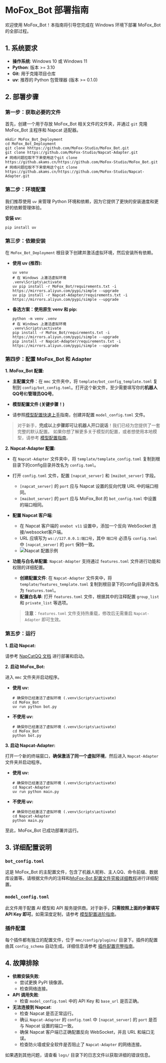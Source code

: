 # MoFox_Bot 部署指南

欢迎使用 MoFox_Bot！本指南将引导您完成在 Windows 环境下部署 MoFox_Bot 的全部过程。

## 1. 系统要求

- **操作系统**: Windows 10 或 Windows 11
- **Python**: 版本 >= 3.10
- **Git**: 用于克隆项目仓库
- **uv**: 推荐的 Python 包管理器 (版本 >= 0.1.0)

## 2. 部署步骤

### 第一步：获取必要的文件

首先，创建一个用于存放 MoFox_Bot 相关文件的文件夹，并通过 `git` 克隆 MoFox_Bot 主程序和 Napcat 适配器。

```shell
mkdir MoFox_Bot_Deployment
cd MoFox_Bot_Deployment
git clone hhttps://github.com/MoFox-Studio/MoFox_Bot.git
git clone https://github.com/MoFox-Studio/Napcat-Adapter.git
# 网络问题拉取不下来使用这个git clone https://github.akams.cn/https://github.com/MoFox-Studio/MoFox_Bot.git
# 网络问题拉取不下来使用这个git clone https://github.akams.cn/https://github.com/MoFox-Studio/Napcat-Adapter.git
```

### 第二步：环境配置

我们推荐使用 `uv` 来管理 Python 环境和依赖，因为它提供了更快的安装速度和更好的依赖管理体验。

**安装 uv:**

```shell
pip install uv
```

### 第三步：依赖安装

在 `MoFox_Bot_Deployment` 根目录下创建并激活虚拟环境，然后安装所有依赖。

- **使用 uv (推荐):**

  ```shell
  uv venv
  # 在 Windows 上激活虚拟环境
  .venv\Scripts\activate
  uv pip install -r MoFox_Bot/requirements.txt -i https://mirrors.aliyun.com/pypi/simple --upgrade
  uv pip install -r Napcat-Adapter/requirements.txt -i https://mirrors.aliyun.com/pypi/simple --upgrade
  ```

- **备选方案：使用原生 venv 和 pip:**

  ```shell
  python -m venv .venv
  # 在 Windows 上激活虚拟环境
  .venv\Scripts\activate
  pip install -r MoFox_Bot/requirements.txt -i https://mirrors.aliyun.com/pypi/simple --upgrade
  pip install -r Napcat-Adapter/requirements.txt -i https://mirrors.aliyun.com/pypi/simple --upgrade
  ```
 
### 第四步：配置 MoFox_Bot 和 Adapter

**1. MoFox_Bot 配置:**
 
 - **主配置文件**：在 `mmc` 文件夹中，将 `template/bot_config_template.toml` 复制到 `config/bot_config.toml`。打开这个新文件，至少需要填写你的**机器人QQ号**和**管理员QQ号**。
 
 - **模型配置文件 (关键步骤！)**
  - 请参照[模型配置快速上手](guides/quick_start_model_config.md)指南，创建并配置 `model_config.toml` 文件。
 
 > 对于新手，**完成以上步骤即可让机器人开口说话**！我们已经为您提供了一套完整的默认配置。
 > 如果你想了解更多关于模型的配置，或者想使用本地模型，请参考 [模型配置指南](model_configuration_guide.md)。

**2. Napcat-Adapter 配置:**

- 在 `Napcat-Adapter` 文件夹中，将 `template/template_config.toml` 复制到根目录下的config目录并改名为 `config.toml`。
- 打开 `config.toml` 文件，配置 `[napcat_server]` 和 `[maibot_server]` 字段。
  - `[napcat_server]` 的 `port` 应与 Napcat 设置的反向代理 URL 中的端口相同。
  - `[maibot_server]` 的 `port` 应与 MoFox_Bot 的 `bot_config.toml` 中设置的端口相同。

- **配置 Napcat 客户端**:
  - 在 Napcat 客户端的 `onebot v11` 设置中，添加一个反向 WebSocket 连接/websocket客户端。
  - URL 应填写为 `ws://127.0.0.1:端口号`，其中 `端口号` 必须与 `config.toml` 中 `[napcat_server]` 的 `port` 保持一致。
  - ![Napcat 配置示例](../assets/napcat_websockets_client.png)

- **功能与白名单配置**:
  `Napcat-Adapter` 支持通过 `features.toml` 文件进行功能和权限的详细配置。
  - **创建配置文件**: 在 `Napcat-Adapter` 文件夹中，将 `template/features_template.toml` 复制到根目录下的config目录并改名为 `features.toml`。
  - **配置白名单**: 打开 `features.toml` 文件，根据其中的注释配置 `group_list` 和 `private_list` 等选项。
  > **注意**：`features.toml` 文件支持热重载，修改后无需重启 `Napcat-Adapter` 即可生效。

### 第五步：运行

**1. 启动 Napcat:**

请参考 [NapCatQQ 文档](https://napcat-qq.github.io/) 进行部署和启动。

**2. 启动 MoFox_Bot:**
 
进入 `mmc` 文件夹并启动程序。
 
- **使用 uv:**

  ```shell
  # 确保你已经激活了虚拟环境 (.venv\Scripts\activate)
  cd MoFox_Bot
  uv run python bot.py
  ```

- **不使用 uv:**

  ```shell
  # 确保你已经激活了虚拟环境 (.venv\Scripts\activate)
  cd MoFox_Bot
  python bot.py
  ```

**3. 启动 Napcat-Adapter:**

打开一个新的终端窗口，**确保激活了同一个虚拟环境**，然后进入 `Napcat-Adapter` 文件夹并启动程序。

- **使用 uv:**

  ```shell
  # 确保你已经激活了虚拟环境 (.venv\Scripts\activate)
  cd Napcat-Adapter
  uv run python main.py
  ```

- **不使用 uv:**

  ```shell
  # 确保你已经激活了虚拟环境 (.venv\Scripts\activate)
  cd Napcat-Adapter
  python main.py
  ```

至此，MoFox_Bot 已成功部署并运行。

## 3. 详细配置说明

### `bot_config.toml`

这是 MoFox_Bot 的主配置文件，包含了机器人昵称、主人QQ、命令前缀、数据库设置等。请根据文件内的注释和[MoFox-Bot 配置文件究极详细教程](bot_config_guide.md)进行详细配置。

### `model_config.toml`

此文件用于配置 AI 模型和 API 服务提供商。对于新手，**只需按照上面的步骤填写 API Key 即可**。如需深度定制，请参考 [模型配置进阶指南](model_configuration_guide.md)。

### 插件配置

每个插件都有独立的配置文件，位于 `mmc/config/plugins/` 目录下。插件的配置由其 `config_schema` 自动生成。详细信息请参考 [插件配置完整指南](../development/plugins/configuration-guide.md)。

## 4. 故障排除

- **依赖安装失败**:
  - 尝试更换 PyPI 镜像源。
  - 检查网络连接。
- **API 调用失败**:
  - 检查 `model_config.toml` 中的 API Key 和 `base_url` 是否正确。
- **无法连接到 Napcat**:
  - 检查 Napcat 是否正常运行。
  - 确认 `Napcat-Adapter` 的 `config.toml` 中 `[napcat_server]` 的 `port` 是否与 Napcat 设置的端口一致。
  - 确保 Napcat 客户端已正确配置反向 WebSocket，并且 URL 和端口无误。
  - 检查防火墙或安全软件是否阻止了 `Napcat-Adapter` 的网络连接。

如果遇到其他问题，请查看 `logs/` 目录下的日志文件以获取详细的错误信息。